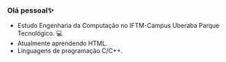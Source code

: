 ### Olá pessoal✨


- Estudo Engenharia da Computação no IFTM-Campus Uberaba Parque Tecnológico. 💻
- Atualmente aprendendo HTML. 
- Linguagens de programação C/C++.
  
  
